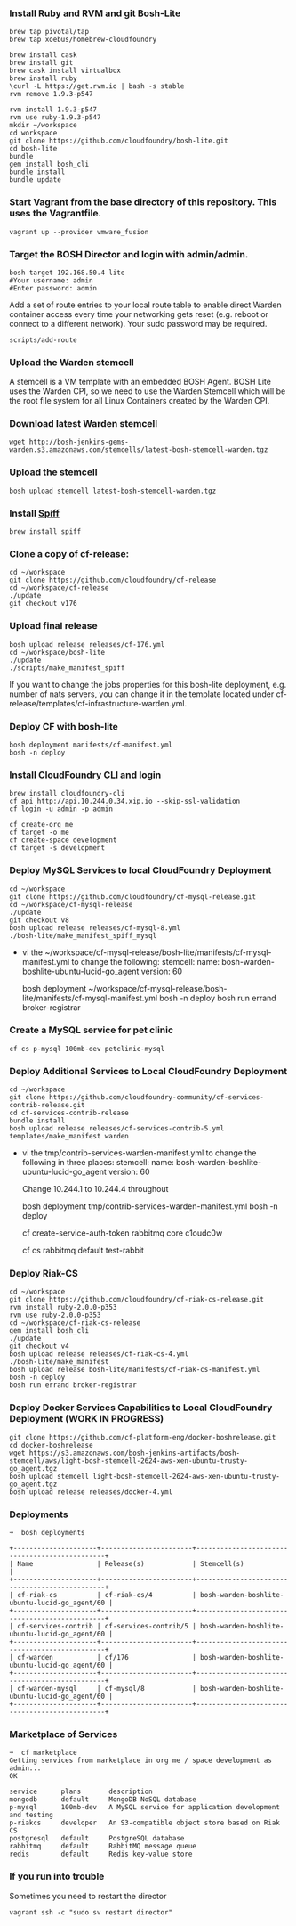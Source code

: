 ### Install Ruby and RVM and git Bosh-Lite
	brew tap pivotal/tap
	brew tap xoebus/homebrew-cloudfoundry

	brew install cask
	brew install git
	brew cask install virtualbox
	brew install ruby
	\curl -L https://get.rvm.io | bash -s stable
	rvm remove 1.9.3-p547
	
	rvm install 1.9.3-p547
	rvm use ruby-1.9.3-p547
	mkdir ~/workspace
	cd workspace
	git clone https://github.com/cloudfoundry/bosh-lite.git
	cd bosh-lite
	bundle
	gem install bosh_cli
	bundle install
	bundle update
	

### Start Vagrant from the base directory of this repository. This uses the Vagrantfile.

    
    vagrant up --provider vmware_fusion
    

### Target the BOSH Director and login with admin/admin.

    
    bosh target 192.168.50.4 lite
    #Your username: admin
    #Enter password: admin
    

Add a set of route entries to your local route table to enable direct Warden container access every time your networking gets reset (e.g. reboot or connect to a different network). Your sudo password may be required.

    
    scripts/add-route
    

### Upload the Warden stemcell

A stemcell is a VM template with an embedded BOSH Agent. BOSH Lite uses the Warden CPI, so we need to use the Warden Stemcell which will be the root file system for all Linux Containers created by the Warden CPI.

### Download latest Warden stemcell

    
    wget http://bosh-jenkins-gems-warden.s3.amazonaws.com/stemcells/latest-bosh-stemcell-warden.tgz
    

### Upload the stemcell

    
    bosh upload stemcell latest-bosh-stemcell-warden.tgz

### Install [Spiff](https://github.com/cloudfoundry-incubator/spiff)

	brew install spiff
	
### Clone a copy of cf-release:
    
    cd ~/workspace
    git clone https://github.com/cloudfoundry/cf-release 
    cd ~/workspace/cf-release
    ./update
    git checkout v176
    

### Upload final release

    bosh upload release releases/cf-176.yml
    cd ~/workspace/bosh-lite
    ./update
    ./scripts/make_manifest_spiff

If you want to change the jobs properties for this bosh-lite deployment, e.g. number of nats servers, you can change it in the template located under cf-release/templates/cf-infrastructure-warden.yml.


### Deploy CF with bosh-lite

    bosh deployment manifests/cf-manifest.yml 
    bosh -n deploy
    
### Install CloudFoundry CLI and login
	
	brew install cloudfoundry-cli
	cf api http://api.10.244.0.34.xip.io --skip-ssl-validation
	cf login -u admin -p admin

	cf create-org me
	cf target -o me
	cf create-space development
	cf target -s development

### Deploy MySQL Services to local CloudFoundry Deployment
	
	cd ~/workspace
	git clone https://github.com/cloudfoundry/cf-mysql-release.git
	cd ~/workspace/cf-mysql-release
	./update
	git checkout v8	
	bosh upload release releases/cf-mysql-8.yml
	./bosh-lite/make_manifest_spiff_mysql
	
* vi the ~/workspace/cf-mysql-release/bosh-lite/manifests/cf-mysql-manifest.yml to change the following:
  stemcell:
    name: bosh-warden-boshlite-ubuntu-lucid-go_agent
    version: 60

	bosh deployment ~/workspace/cf-mysql-release/bosh-lite/manifests/cf-mysql-manifest.yml
	bosh -n deploy
	bosh run errand broker-registrar

### Create a MySQL service for pet clinic
	cf cs p-mysql 100mb-dev petclinic-mysql

### Deploy Additional Services to Local CloudFoundry Deployment

	cd ~/workspace
	git clone https://github.com/cloudfoundry-community/cf-services-contrib-release.git
	cd cf-services-contrib-release
	bundle install
	bosh upload release releases/cf-services-contrib-5.yml
	templates/make_manifest warden

* vi the tmp/contrib-services-warden-manifest.yml to change the following in three places:
  stemcell:
    name: bosh-warden-boshlite-ubuntu-lucid-go_agent
    version: 60

  Change 10.244.1 to 10.244.4 throughout

    bosh deployment tmp/contrib-services-warden-manifest.yml
	bosh -n deploy

	cf create-service-auth-token rabbitmq core c1oudc0w

	cf cs rabbitmq default test-rabbit

### Deploy Riak-CS
	cd ~/workspace
	git clone https://github.com/cloudfoundry/cf-riak-cs-release.git
	rvm install ruby-2.0.0-p353
	rvm use ruby-2.0.0-p353 
	cd ~/workspace/cf-riak-cs-release
	gem install bosh_cli
	./update
	git checkout v4
	bosh upload release releases/cf-riak-cs-4.yml
	./bosh-lite/make_manifest
	bosh upload release bosh-lite/manifests/cf-riak-cs-manifest.yml
	bosh -n deploy
	bosh run errand broker-registrar

### Deploy Docker Services Capabilities to Local CloudFoundry Deployment (WORK IN PROGRESS)

	git clone https://github.com/cf-platform-eng/docker-boshrelease.git
	cd docker-boshrelease
	wget https://s3.amazonaws.com/bosh-jenkins-artifacts/bosh-stemcell/aws/light-bosh-stemcell-2624-aws-xen-ubuntu-trusty-go_agent.tgz
	bosh upload stemcell light-bosh-stemcell-2624-aws-xen-ubuntu-trusty-go_agent.tgz
	bosh upload release releases/docker-4.yml

### Deployments

	➜  bosh deployments

	+---------------------+-----------------------+-----------------------------------------------+
	| Name                | Release(s)            | Stemcell(s)                                   |
	+---------------------+-----------------------+-----------------------------------------------+
	| cf-riak-cs          | cf-riak-cs/4          | bosh-warden-boshlite-ubuntu-lucid-go_agent/60 |
	+---------------------+-----------------------+-----------------------------------------------+
	| cf-services-contrib | cf-services-contrib/5 | bosh-warden-boshlite-ubuntu-lucid-go_agent/60 |
	+---------------------+-----------------------+-----------------------------------------------+
	| cf-warden           | cf/176                | bosh-warden-boshlite-ubuntu-lucid-go_agent/60 |
	+---------------------+-----------------------+-----------------------------------------------+
	| cf-warden-mysql     | cf-mysql/8            | bosh-warden-boshlite-ubuntu-lucid-go_agent/60 |
	+---------------------+-----------------------+-----------------------------------------------+

### Marketplace of Services

	➜  cf marketplace
	Getting services from marketplace in org me / space development as admin...
	OK

	service      plans       description   
	mongodb      default     MongoDB NoSQL database   
	p-mysql      100mb-dev   A MySQL service for application development and testing   
	p-riakcs     developer   An S3-compatible object store based on Riak CS   
	postgresql   default     PostgreSQL database   
	rabbitmq     default     RabbitMQ message queue   
	redis        default     Redis key-value store   


### If you run into trouble

Sometimes you need to restart the director

	vagrant ssh -c "sudo sv restart director"


